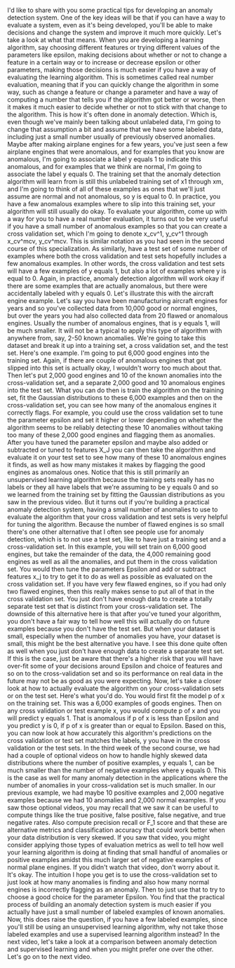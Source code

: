 I'd like to share with you some practical tips for developing an anomaly detection system. One of the key ideas will be that if you can have a way to evaluate a system, even as it's being developed, you'll be able to make decisions and change the system and improve it much more quickly. Let's take a look at what that means. When you are developing a learning algorithm, say choosing different features or trying different values of the parameters like epsilon, making decisions about whether or not to change a feature in a certain way or to increase or decrease epsilon or other parameters, making those decisions is much easier if you have a way of evaluating the learning algorithm. This is sometimes called real number evaluation, meaning that if you can quickly change the algorithm in some way, such as change a feature or change a parameter and have a way of computing a number that tells you if the algorithm got better or worse, then it makes it much easier to decide whether or not to stick with that change to the algorithm. This is how it's often done in anomaly detection. Which is, even though we've mainly been talking about unlabeled data, I'm going to change that assumption a bit and assume that we have some labeled data, including just a small number usually of previously observed anomalies. Maybe after making airplane engines for a few years, you've just seen a few airplane engines that were anomalous, and for examples that you know are anomalous, I'm going to associate a label y equals 1 to indicate this anomalous, and for examples that we think are normal, I'm going to associate the label y equals 0. The training set that the anomaly detection algorithm will learn from is still this unlabeled training set of x1 through xm, and I'm going to think of all of these examples as ones that we'll just assume are normal and not anomalous, so y is equal to 0. In practice, you have a few anomalous examples where to slip into this training set, your algorithm will still usually do okay. To evaluate your algorithm, come up with a way for you to have a real number evaluation, it turns out to be very useful if you have a small number of anomalous examples so that you can create a cross validation set, which I'm going to denote x_cv^1, y_cv^1 through x_cv^mcv, y_cv^mcv. This is similar notation as you had seen in the second course of this specialization. As similarly, have a test set of some number of examples where both the cross validation and test sets hopefully includes a few anomalous examples. In other words, the cross validation and test sets will have a few examples of y equals 1, but also a lot of examples where y is equal to 0. Again, in practice, anomaly detection algorithm will work okay if there are some examples that are actually anomalous, but there were accidentally labeled with y equals 0. Let's illustrate this with the aircraft engine example. Let's say you have been manufacturing aircraft engines for years and so you've collected data from 10,000 good or normal engines, but over the years you had also collected data from 20 flawed or anomalous engines. Usually the number of anomalous engines, that is y equals 1, will be much smaller. It will not be a typical to apply this type of algorithm with anywhere from, say, 2-50 known anomalies. We're going to take this dataset and break it up into a training set, a cross validation set, and the test set. Here's one example. I'm going to put 6,000 good engines into the training set. Again, if there are couple of anomalous engines that got slipped into this set is actually okay, I wouldn't worry too much about that. Then let's put 2,000 good engines and 10 of the known anomalies into the cross-validation set, and a separate 2,000 good and 10 anomalous engines into the test set. What you can do then is train the algorithm on the training set, fit the Gaussian distributions to these 6,000 examples and then on the cross-validation set, you can see how many of the anomalous engines it correctly flags. For example, you could use the cross validation set to tune the parameter epsilon and set it higher or lower depending on whether the algorithm seems to be reliably detecting these 10 anomalies without taking too many of these 2,000 good engines and flagging them as anomalies. After you have tuned the parameter epsilon and maybe also added or subtracted or tuned to features X_J you can then take the algorithm and evaluate it on your test set to see how many of these 10 anomalous engines it finds, as well as how many mistakes it makes by flagging the good engines as anomalous ones. Notice that this is still primarily an unsupervised learning algorithm because the training sets really has no labels or they all have labels that we're assuming to be y equals 0 and so we learned from the training set by fitting the Gaussian distributions as you saw in the previous video. But it turns out if you're building a practical anomaly detection system, having a small number of anomalies to use to evaluate the algorithm that your cross validation and test sets is very helpful for tuning the algorithm. Because the number of flawed engines is so small there's one other alternative that I often see people use for anomaly detection, which is to not use a test set, like to have just a training set and a cross-validation set. In this example, you will set train on 6,000 good engines, but take the remainder of the data, the 4,000 remaining good engines as well as all the anomalies, and put them in the cross validation set. You would then tune the parameters Epsilon and add or subtract features x_j to try to get it to do as well as possible as evaluated on the cross validation set. If you have very few flawed engines, so if you had only two flawed engines, then this really makes sense to put all of that in the cross validation set. You just don't have enough data to create a totally separate test set that is distinct from your cross-validation set. The downside of this alternative here is that after you've tuned your algorithm, you don't have a fair way to tell how well this will actually do on future examples because you don't have the test set. But when your dataset is small, especially when the number of anomalies you have, your dataset is small, this might be the best alternative you have. I see this done quite often as well when you just don't have enough data to create a separate test set. If this is the case, just be aware that there's a higher risk that you will have over-fit some of your decisions around Epsilon and choice of features and so on to the cross-validation set and so its performance on real data in the future may not be as good as you were expecting. Now, let's take a closer look at how to actually evaluate the algorithm on your cross-validation sets or on the test set. Here's what you'd do. You would first fit the model p of x on the training set. This was a 6,000 examples of goods engines. Then on any cross validation or test example x, you would compute p of x and you will predict y equals 1. That is anomalous if p of x is less than Epsilon and you predict y is 0, if p of x is greater than or equal to Epsilon. Based on this, you can now look at how accurately this algorithm's predictions on the cross validation or test set matches the labels, y you have in the cross validation or the test sets. In the third week of the second course, we had had a couple of optional videos on how to handle highly skewed data distributions where the number of positive examples, y equals 1, can be much smaller than the number of negative examples where y equals 0. This is the case as well for many anomaly detection in the applications where the number of anomalies in your cross-validation set is much smaller. In our previous example, we had maybe 10 positive examples and 2,000 negative examples because we had 10 anomalies and 2,000 normal examples. If you saw those optional videos, you may recall that we saw it can be useful to compute things like the true positive, false positive, false negative, and true negative rates. Also compute precision recall or F_1 score and that these are alternative metrics and classification accuracy that could work better when your data distribution is very skewed. If you saw that video, you might consider applying those types of evaluation metrics as well to tell how well your learning algorithm is doing at finding that small handful of anomalies or positive examples amidst this much larger set of negative examples of normal plane engines. If you didn't watch that video, don't worry about it. It's okay. The intuition I hope you get is to use the cross-validation set to just look at how many anomalies is finding and also how many normal engines is incorrectly flagging as an anomaly. Then to just use that to try to choose a good choice for the parameter Epsilon. You find that the practical process of building an anomaly detection system is much easier if you actually have just a small number of labeled examples of known anomalies. Now, this does raise the question, if you have a few labeled examples, since you'll still be using an unsupervised learning algorithm, why not take those labeled examples and use a supervised learning algorithm instead? In the next video, let's take a look at a comparison between anomaly detection and supervised learning and when you might prefer one over the other. Let's go on to the next video.